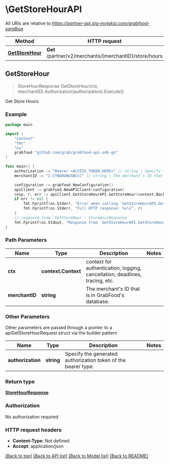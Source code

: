 # \GetStoreHourAPI

All URIs are relative to *https://partner-api.stg-myteksi.com/grabfood-sandbox*

Method | HTTP request | Description
------------- | ------------- | -------------
[**GetStoreHour**](GetStoreHourAPI.md#GetStoreHour) | **Get** /partner/v2/merchants/{merchantID}/store/hours | Get Store Hours



## GetStoreHour

> StoreHourResponse GetStoreHour(ctx, merchantID).Authorization(authorization).Execute()

Get Store Hours

### Example

```go
package main

import (
	"context"
	"fmt"
	"os"
	grabfood "github.com/grab/grabfood-api-sdk-go"
)

func main() {
	authorization := "Bearer <ACCESS_TOKEN_HERE>" // string | Specify the generated authorization token of the bearer type.
	merchantID := "1-CYNGRUNGSBCCC" // string | The merchant's ID that is in GrabFood's database.

	configuration := grabfood.NewConfiguration()
	apiClient := grabfood.NewAPIClient(configuration)
	resp, r, err := apiClient.GetStoreHourAPI.GetStoreHour(context.Background(), merchantID).Authorization(authorization).Execute()
	if err != nil {
		fmt.Fprintf(os.Stderr, "Error when calling `GetStoreHourAPI.GetStoreHour``: %v\n", err)
		fmt.Fprintf(os.Stderr, "Full HTTP response: %v\n", r)
	}
	// response from `GetStoreHour`: StoreHourResponse
	fmt.Fprintf(os.Stdout, "Response from `GetStoreHourAPI.GetStoreHour`: %v\n", resp)
}
```

### Path Parameters


Name | Type | Description  | Notes
------------- | ------------- | ------------- | -------------
**ctx** | **context.Context** | context for authentication, logging, cancellation, deadlines, tracing, etc.
**merchantID** | **string** | The merchant&#39;s ID that is in GrabFood&#39;s database. | 

### Other Parameters

Other parameters are passed through a pointer to a apiGetStoreHourRequest struct via the builder pattern


Name | Type | Description  | Notes
------------- | ------------- | ------------- | -------------
 **authorization** | **string** | Specify the generated authorization token of the bearer type. | 


### Return type

[**StoreHourResponse**](StoreHourResponse.md)

### Authorization

No authorization required

### HTTP request headers

- **Content-Type**: Not defined
- **Accept**: application/json

[[Back to top]](#) [[Back to API list]](../README.md#documentation-for-api-endpoints)
[[Back to Model list]](../README.md#documentation-for-models)
[[Back to README]](../README.md)

